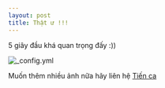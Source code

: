 ```yaml
---
layout: post
title: Thật ư !!!
---
```


5 giây đầu khá quan trọng đấy :))

![_config.yml](/images/14540656_319442151748746_7791666219404230656_n.ipg)

Muốn thêm nhiều ảnh nữa hãy liên hệ [Tiến ca](https://www.facebook.com/tien.diep.167) 
